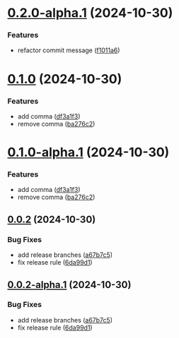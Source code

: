 # [0.2.0-alpha.1](https://github.com/Zzzode/ts-compiler-plugin-testbed/compare/v0.1.0...v0.2.0-alpha.1) (2024-10-30)


### Features

* refactor commit message ([f1011a6](https://github.com/Zzzode/ts-compiler-plugin-testbed/commit/f1011a66ef83f8e89050509838a3a5d2dfcd23d5))

# [0.1.0](https://github.com/Zzzode/ts-compiler-plugin-testbed/compare/v0.0.2...v0.1.0) (2024-10-30)


### Features

* add comma ([df3a1f3](https://github.com/Zzzode/ts-compiler-plugin-testbed/commit/df3a1f3adfefb4fd35c9821121d43e97b7852c1c))
* remove comma ([ba276c2](https://github.com/Zzzode/ts-compiler-plugin-testbed/commit/ba276c2701b51bdde7747e169d0d95b578a2937e))

# [0.1.0-alpha.1](https://github.com/Zzzode/ts-compiler-plugin-testbed/compare/v0.0.2...v0.1.0-alpha.1) (2024-10-30)


### Features

* add comma ([df3a1f3](https://github.com/Zzzode/ts-compiler-plugin-testbed/commit/df3a1f3adfefb4fd35c9821121d43e97b7852c1c))
* remove comma ([ba276c2](https://github.com/Zzzode/ts-compiler-plugin-testbed/commit/ba276c2701b51bdde7747e169d0d95b578a2937e))

## [0.0.2](https://github.com/Zzzode/ts-compiler-plugin-testbed/compare/v0.0.1...v0.0.2) (2024-10-30)


### Bug Fixes

* add release branches ([a67b7c5](https://github.com/Zzzode/ts-compiler-plugin-testbed/commit/a67b7c5eae04ff967f9e52a117aa94ba8612b92d))
* fix release rule ([6da99d1](https://github.com/Zzzode/ts-compiler-plugin-testbed/commit/6da99d107a9e7b925f4657177cdfac4fd96a752a))

## [0.0.2-alpha.1](https://github.com/Zzzode/ts-compiler-plugin-testbed/compare/v0.0.1...v0.0.2-alpha.1) (2024-10-30)


### Bug Fixes

* add release branches ([a67b7c5](https://github.com/Zzzode/ts-compiler-plugin-testbed/commit/a67b7c5eae04ff967f9e52a117aa94ba8612b92d))
* fix release rule ([6da99d1](https://github.com/Zzzode/ts-compiler-plugin-testbed/commit/6da99d107a9e7b925f4657177cdfac4fd96a752a))
